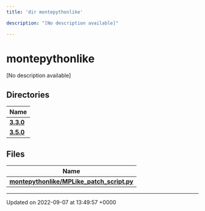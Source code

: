 ```yaml
---
title: 'dir montepythonlike'

description: "[No description available]"

---
```


# montepythonlike



[No description available]

## Directories

| Name           |
| -------------- |
| **[3.3.0](/documentation/code/files/dir_faa0f9f1a910b4e4bd430b9be8a31539/#dir-330)**  |
| **[3.5.0](/documentation/code/files/dir_677ded5cbb6afdddfdcfe2e08d019e9b/#dir-350)**  |

## Files

| Name           |
| -------------- |
| **[montepythonlike/MPLike_patch_script.py](/documentation/code/files/mplike__patch__script_8py/#file-mplike-patch-scriptpy)**  |






-------------------------------

Updated on 2022-09-07 at 13:49:57 +0000
